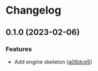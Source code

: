 # Changelog

## 0.1.0 (2023-02-06)


### Features

* Add engine skeleton ([a06dce5](https://github.com/evematic/evematic/commit/a06dce51618fa3ce894e5e844a988dc92af50dd4))
